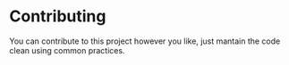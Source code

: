# Contributing

You can contribute to this project however you like, just mantain the code clean using common practices.
